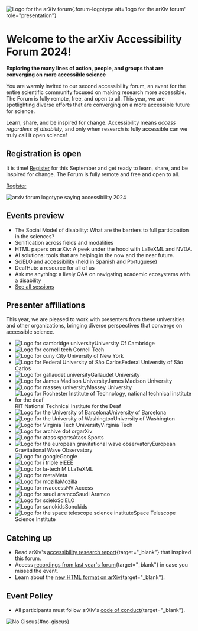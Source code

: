 ![Logo for the arXiv forum](../assets/forum-logotype-only.svg){.forum-logotype alt='logo for the arXiv forum' role="presentation"}

# Welcome to the arXiv Accessibility Forum 2024!
**Exploring the many lines of action, people, and groups that are converging on more accessible science**

You are warmly invited to our second accessibility forum, an event for the entire scientific community focused on making research more accessible. The Forum is fully remote, free, and open to all. This year, we are spotlighting diverse efforts that are converging on a more accessible future for science.

Learn, share, and be inspired for change. Accessibility means *access regardless of disability*, and only when research is fully accessible can we truly call it open science!
<div style="clear:both;"></div>

<div class="highlight">
  <h2>Registration is open</h2>
  <p>It is time! <a href="https://cornell.ca1.qualtrics.com/jfe/form/SV_eEZ1d27LF2fVM7Y" target="_blank">Register</a> for this September and get ready to learn, share, and be inspired for change. The Forum is fully remote and free and open to all.</p>

  <a href="https://cornell.ca1.qualtrics.com/jfe/form/SV_eEZ1d27LF2fVM7Y" target="_blank" class="button-large">Register</a>

  <img src="../assets/forum-logotype-with-logo.svg" role="presentation" alt="arxiv forum logotype saying accessibility 2024" class="mkd-img-right">
  <div style="clear:both;"></div>
</div>

## Events preview
- The Social Model of disability: What are the barriers to full participation in the sciences?
- Sonification across fields and modalities
- HTML papers on arXiv: A peek under the hood with LaTeXML and NVDA.
- AI solutions: tools that are helping in  the now and the near future.
- SciELO and accessibility (held in Spanish and Portuguese)
- DeafHub: a resource for all of us
- Ask me anything: a lively Q&A on navigating academic ecosystems with a disability
- [See all sessions](../event)

## Presenter affiliations
This year, we are pleased to work with presenters from these universities and other organizations, bringing diverse perspectives that converge on accessible science.

<div class="logo-background">
  <ul>
    <li><img src="../assets/logo/cambridge.png" alt="Logo for cambridge university">University Of Cambridge</li>
    <li><img src="../assets/logo/cornell-tech.png" alt="Logo for cornell tech"> Cornell Tech</li>
    <li><img src="../assets/logo/cuny.png" alt="Logo for cuny"> City University of New York</li>
    <li><img src="../assets/logo/ufscar.png" alt="Logo for Federal University of São Carlos">Federal University of São Carlos</li>
    <li><img src="../assets/logo/gallaudet.png" alt="Logo for gallaudet university">Gallaudet University</li>
    <li><img src="../assets/logo/jmu.png" alt="Logo for James Madison University">James Madison University</li>
    <li><img src="../assets/logo/massey.png" alt="Logo for massey university">Massey University</li>
    <li><img src="../assets/logo/rit.png" alt="Logo for Rochester Institute of Technology, national technical institute for the deaf">RIT National Technical Institute for the Deaf</li>
    <li><img src="../assets/logo/ubarcelona.png" alt="Logo for the University of Barcelona">University of Barcelona</li>
    <li><img src="../assets/logo/uwash.png" alt="Logo for the University of Washington">University of Washington</li>
   <li> <img src="../assets/logo/virginia-tech.png" alt="Logo for Virginia Tech University">Virginia Tech</li>
   <li><img src="../assets/logo/arxiv.png" alt="Logo for archive dot org">arXiv</li>
   <li><img src="../assets/logo/atass.png" alt="Logo for atass sports">Atass Sports</li>
   <!-- <li><img src="../assets/logo/glas.png" alt="Logo for Geneva Lake Astrophysics and STEAM Education">Geneva Lake Astrophysics and STEAM (GLAS) Education</li> -->
   <li><img src="../assets/logo/ego.png" alt="Logo for the european gravitational wave observatory">European Gravitational Wave Observatory</li>
   <li><img src="../assets/logo/google.png" alt="Logo for google">Google</li>
   <li><img src="../assets/logo/ieee.png" alt="Logo for i triple e">IEEE</li>
   <!-- <li><img src="../assets/logo/jcap.png" alt="Logo for Journal of Cosmology and Astroparticle Physics">Journal of Cosmology and Astroparticle Physics</li> -->
   <li><img src="../assets/logo/latexml.png" alt="Logo for la-tech M L">LaTeXML</li>
   <li><img src="../assets/logo/meta.png" alt="Logo for meta">Meta</li>
   <li><img src="../assets/logo/mozilla.png" alt="Logo for mozilla">Mozilla</li>
   <li><img src="../assets/logo/nvaccess.png" alt="Logo for nvaccess">NV Access</li>
   <li><img src="../assets/logo/saudi-aramco.png" alt="Logo for saudi aramco">Saudi Aramco</li>
   <li><img src="../assets/logo/scielo.png" alt="Logo for scielo">SciELO</li>
   <li><img src="../assets/logo/sonokids.jpeg" alt="Logo for sonokids">Sonokids</li>
   <li><img src="../assets/logo/stsi.png" alt="Logo for the space telescope science institute">Space Telescope Science Institute</li>
  </ul>
</div>



## Catching up
- Read arXiv's [accessibility research report](
https://info.arxiv.org/about/accessibility_research_report.html){target="_blank"} that inspired this forum.
- Access [recordings from last year's forum](https://accessibility2023.arxiv.org/index.html){target="_blank"} in case you missed the event.
- Learn about the [new HTML format on arXiv](https://arxiv.org/html/2402.08954v1){target="_blank"}.


## Event Policy
- All participants must follow arXiv's [code of conduct](https://info.arxiv.org/help/policies/code_of_conduct.html#inclusiveness-and-respect){target="_blank"}.


![No Giscus](){#no-giscus}
